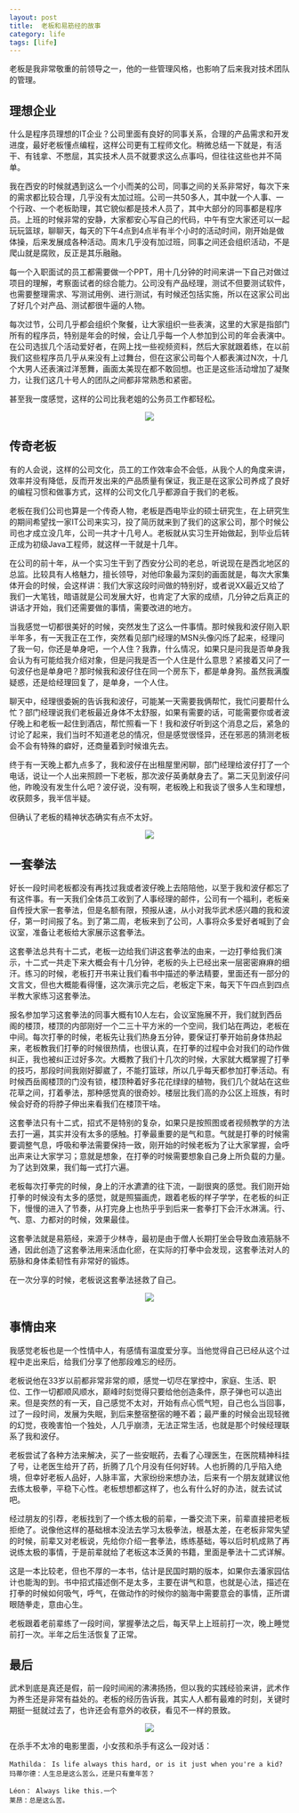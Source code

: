 ```yaml
---
layout: post
title:  老板和易筋经的故事
category: life
tags: [life]
---
```


老板是我非常敬重的前领导之一，他的一些管理风格，也影响了后来我对技术团队的管理。

## 理想企业

什么是程序员理想的IT企业？公司里面有良好的同事关系，合理的产品需求和开发进度，最好老板懂点编程，这样公司更有工程师文化。稍微总结一下就是，有活干、有钱拿、不憋屈，其实技术人员不就要求这么点事吗，但往往这些也并不简单。

我在西安的时候就遇到这么一个小而美的公司，同事之间的关系非常好，每次下来的需求都比较合理，几乎没有太加过班。公司一共50多人，其中就一个人事、一个行政、一个老板助理，其它貌似都是技术人员了，其中大部分的同事都是程序员。上班的时候非常的安静，大家都安心写自己的代码，中午有空大家还可以一起玩玩篮球，聊聊天，每天的下午4点到4点半有半个小时的活动时间，刚开始是做体操，后来发展成各种活动。周末几乎没有加过班，同事之间还会组织活动，不是爬山就是腐败，反正是其乐融融。

每一个入职面试的员工都需要做一个PPT，用十几分钟的时间来讲一下自己对做过项目的理解，考察面试者的综合能力。公司没有产品经理，测试不但要测试软件，也需要整理需求、写测试用例、进行测试，有时候还包括实施，所以在这家公司出了好几个对产品、测试都很牛逼的人物。

每次过节，公司几乎都会组织个聚餐，让大家组织一些表演，这里的大家是指部门所有的程序员，特别是年会的时候，会让几乎每一个人参加到公司的年会表演中。在公司选拔几个活动爱好者，在网上找一些视频资料，然后大家就跟着练，在以前我们这些程序员几乎从来没有上过舞台，但在这家公司每个人都表演过N次，十几个大男人还表演过洋葱舞，画面太美现在都不敢回想。也正是这些活动增加了凝聚力，让我们这几十号人的团队之间都非常熟悉和紧密。

甚至我一度感觉，这样的公司比我老姐的公务员工作都轻松。

<div align="center">
  <img src="{{ site.url }}/assets/images/2017/life/guomao.jpg">
</div>

## 传奇老板

有的人会说，这样的公司文化，员工的工作效率会不会低，从我个人的角度来讲，效率并没有降低，反而开发出来的产品质量有保证，我正是在这家公司养成了良好的编程习惯和做事方式，这样的公司文化几乎都源自于我们的老板。

老板在我们公司也算是一个传奇人物，老板是西电毕业的硕士研究生，在上研究生的期间希望找一家IT公司来实习，投了简历就来到了我们的这家公司，那个时候公司也才成立没几年，公司一共才十几号人。老板就从实习生开始做起，到毕业后转正成为初级Java工程师，就这样一干就是十几年。

在公司的前十年，从一个实习生干到了西安分公司的老总，听说现在是西北地区的总监。比较具有人格魅力，擅长领导，对他印象最为深刻的画面就是，每次大家集体开会的时候，会这样讲：我们大家这段时间做的特别好，或者说XX最近又给了我们一大笔钱，暗语就是公司发展大好，也肯定了大家的成绩，几分钟之后真正的讲话才开始，我们还需要做的事情，需要改进的地方。

当我感觉一切都很美好的时候，突然发生了这么一件事情。那时候我和波仔刚入职半年多，有一天我正在工作，突然看见部门经理的MSN头像闪烁了起来，经理问了我一句，你还是单身吧，一个人住？我靠，什么情况，如果只是问我是否单身我会认为有可能给我介绍对象，但是问我是否一个人住是什么意思？紧接着又问了一句波仔也是单身吧？那时候我和波仔住在同一个房东下，都是单身狗。虽然我满腹疑惑，还是给经理回复了，是单身，一个人住。

聊天中，经理很委婉的告诉我和波仔，可能某一天需要我俩帮忙，我忙问要帮什么忙？部门经理说我们老板最近身体不太舒服，如果有需要的话，可能需要你或者波仔晚上和老板一起住到酒店，帮忙照看一下！我和波仔听到这个消息之后，紧急的讨论了起来，我们当时不知道老总的情况，但是感觉很怪异，还在邪恶的猜测老板会不会有特殊的癖好，还商量着到时候谁先去。

终于有一天晚上都九点多了，我和波仔在出租屋里闲聊，部门经理给波仔打了一个电话，说让一个人出来照顾一下老板，那次波仔英勇献身去了。第二天见到波仔问他，昨晚没有发生什么吧？波仔说，没有啊，老板晚上和我谈了很多人生和理想，收获颇多，我半信半疑。

但确认了老板的精神状态确实有点不太好。

<div align="center">
  <img src="{{ site.url }}/assets/images/2017/life/yuquanying.jpg">
</div>

## 一套拳法

好长一段时间老板都没有再找过我或者波仔晚上去陪陪他，以至于我和波仔都忘了有这件事。有一天我们全体员工收到了人事经理的邮件，公司有一个福利，老板亲自传授大家一套拳法，但是名额有限，预报从速，从小对我华武术感兴趣的我和波仔，第一时间报了名。到了第二周，老板来到了公司，人事将众多爱好者喊到了会议室，准备让老板给大家展示这套拳法。

这套拳法总共有十二式，老板一边给我们讲这套拳法的由来，一边打拳给我们演示，十二式一共走下来大概会有十几分钟，老板的头上已经出来一层密密麻麻的细汗。练习的时候，老板打开书来让我们看书中描述的拳法精要，里面还有一部分的文言文，但也大概能看得懂，这次演示完之后，老板定下来，每天下午四点到四点半教大家练习这套拳法。

报名参加学习这套拳法的同事大概有10人左右，会议室施展不开，我们就到西岳阁的楼顶，楼顶的内部刚好一个二三十平方米的一个空间，我们站在两边，老板在中间。每次打拳的时候，老板先让我们热身五分钟，要保证打拳开始前身体热起来，老板教我们打拳的时候很热情，也很认真，在打拳的过程中会对我们的动作做纠正，我也被纠正过好多次。大概教了我们十几次的时候，大家就大概掌握了打拳的技巧，那段时间我刚好脚崴了，不能打篮球，所以几乎每天都参加打拳活动。有时候西岳阁楼顶的门没有锁，楼顶种着好多花花绿绿的植物，我们几个就站在这些花草之间，打着拳法，那种感觉真的很奇妙。楼层比我们高的办公区上班族，有时候会好奇的将脖子伸出来看我们在楼顶干啥。

这套拳法只有十二式，招式不是特别的复杂，如果只是按照图或者视频教学的方法去打一遍，其实并没有太多的感触。打拳最重要的是气和意。气就是打拳的时候需要调整气息，呼吸和拳法需要保持一致，刚开始的时候老板为了让大家掌握，会呼出声来让大家学习；意就是想象，在打拳的时候需要想象自己身上所负载的力量。为了达到效果，我们每一式打六遍。

老板每次打拳完的时候，身上的汗水瀌瀌的往下流，一副很爽的感觉。我们刚开始打拳的时候没有太多的感觉，就是照猫画虎，跟着老板的样子学学，在老板的纠正下，慢慢的进入了节奏，从打完身上也热乎乎到后来一套拳打下会汗水淋漓。行、气、意、力都对的时候，效果最佳。

这套拳法就是易筋经，来源于少林寺，最初是由于僧人长期打坐会导致血液筋脉不通，因此创造了这套拳法用来活血化瘀，在实际的打拳中会发现，这套拳法对人的筋脉和身体柔韧性有非常好的锻炼。

在一次分享的时候，老板说这套拳法拯救了自己。

<div align="center">
  <img src="{{ site.url }}/assets/images/2017/life/yijinjing.jpeg">
</div>

## 事情由来

我感觉老板也是一个性情中人，有感情有温度爱分享。当他觉得自己已经从这个过程中走出来后，给我们分享了他那段难忘的经历。

老板说他在33岁以前都非常非常的顺，感觉一切尽在掌控中，家庭、生活、职位、工作一切都顺风顺水，巅峰时刻觉得只要给他创造条件，原子弹也可以造出来。但是突然的有一天，自己感觉不太对，开始有点心慌气短，自己也么当回事，过了一段时间，发展为失眠，到后来整宿整宿的睡不着；最严重的时候会出现轻微的幻觉，夜晚害怕一个独处，人几乎崩溃，无法正常生活，也就是那个时候经理联系了我和波仔。

老板尝试了各种方法来解决，买了一些安眠药，去看了心理医生，在医院精神科挂了号，让老医生给开了药，折腾了几个月没有任何好转。人也折腾的几乎陷入绝境，但幸好老板人品好，人脉丰富，大家纷纷来想办法，后来有一个朋友就建议他去练太极拳，平稳下心性。老板想想都这样了，也么有什么好的办法，就去试试吧。

经过朋友的引荐，老板找到了一个练太极的前辈，一番交流下来，前辈直接把老板拒绝了。说像他这样的基础根本没法去学习太极拳法，根基太差，在老板非常失望的时候，前辈又对老板说，先给你介绍一套拳法，练练基础，等以后时机成熟了再说练太极的事情，于是前辈就给了老板这本泛黄的书籍，里面是拳法十二式详解。

这是一本比较老，但也不厚的一本书，估计是民国时期的版本，如果你去潘家园估计也能淘的到。书中招式描述倒不是太多，主要在讲气和意，也就是心法，描述在打拳的时候如何吸气，呼气，在做动作的时候你的脑海中需要意会的事情，正所谓眼随拳走，意由心生。

老板跟着老前辈练了一段时间，掌握拳法之后，每天早上上班前打一次，晚上睡觉前打一次。半年之后生活恢复了正常。

## 最后

武术到底是真还是假，前一段时间闹的沸沸扬扬，但以我的实践经验来讲，武术作为养生还是非常有益处的。老板的经历告诉我，其实人人都有最难的时刻，关键时期挺一挺就过去了，也许还会有意外的收获，看见不一样的景致。

<div align="center">
  <img src="{{ site.url }}/assets/images/2017/life/jianxin.jpg">
</div>

在杀手不太冷的电影里面，小女孩和杀手有这么一段对话：  

``` text
Mathilda： Is life always this hard, or is it just when you're a kid?
玛蒂尔德：人生总是这么苦么，还是只有童年苦？

Léon： Always like this.一个
莱昂：总是这么苦。
```

